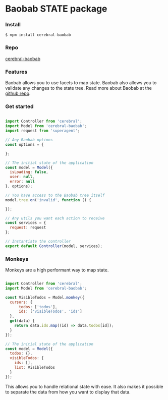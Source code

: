 # Baobab STATE package

### Install
`$ npm install cerebral-baobab`

### Repo
[cerebral-baobab](https://github.com/christianalfoni/cerebral-baobab)

### Features
Baobab allows you to use facets to map state. Baobab also allows you to validate any changes
to the state tree. Read more about Baobab at the [github repo](https://github.com/Yomguithereal/baobab/tree/v2).

### Get started

```javascript

import Controller from 'cerebral';
import Model from 'cerebral-baobab';
import request from 'superagent';

// Any Baobab options
const options = {

};

// The initial state of the application
const model = Model({
  isLoading: false,
  user: null,
  error: null
}, options);

// You have access to the Baobab tree itself
model.tree.on('invalid', function () {

});

// Any utils you want each action to receive
const services = {
  request: request
};

// Instantiate the controller
export default Controller(model, services);
```

### Monkeys

Monkeys are a high performant way to map state.

```javascript

import Controller from 'cerebral';
import Model from 'cerebral-baobab';

const VisibleTodos = Model.monkey({
  cursors: {
      todos: ['todos'],
      ids: ['visibleTodos', 'ids']
  },
  get(data) {
    return data.ids.map((id) => data.todos[id]);
  }
});

// The initial state of the application
const model = Model({
  todos: {},
  visibleTodos: {
    ids: [],
    list: VisibleTodos
  }
});
```

This allows you to handle relational state with ease. It also makes it possible to separate the data from how you want to display that data.
